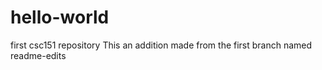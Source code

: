 # hello-world
first csc151 repository
This an addition made from the first branch named readme-edits

